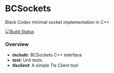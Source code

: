 # BCSockets
Black Codex minimal socket implementation in C++

[![Build Status](https://travis-ci.com/tbc-beren/BCSockets.svg?branch=master)](https://travis-ci.com/tbc-beren/BCSockets)

### Overview
- ***include***: BCSockets C++ interface
- ***test***: Unit tests
- ***tlsclient***: A simple Tls Client tool
